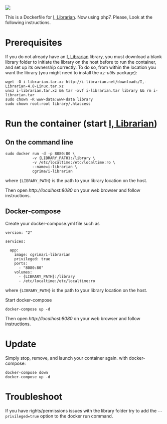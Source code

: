 [![](https://images.microbadger.com/badges/image/cgrima/i-librarian.svg)](https://microbadger.com/images/cgrima/i-librarian "Get your own image badge on microbadger.com")


This is a Dockerfile for [I, Librarian][1]. Now using php7. Please, Look at the following instructions.

# Prerequisites

If you do not already have an [I, Librarian][1] library, you must download a blank library folder to initiate the library on the host before to run the container, and set up its ownership correctly. To do so, from within the location you want the library  (you might need to install the *xz-utils* package):

```
wget -O i-librarian.tar.xz http://i-librarian.net/downloads/I,-Librarian-4.8-Linux.tar.xz
unxz i-librarian.tar.xz && tar -xvf i-librarian.tar library && rm i-librarian.tar
sudo chown -R www-data:www-data library
sudo chown root:root library/.htaccess
```

# Run the container (start [I, Librarian][1])

## On the command line

```
sudo docker run -d -p 8080:80 \
            -v {LIBRARY_PATH}:/library \
            -v /etc/localtime:/etc/localtime:ro \
            --name=i-librarian \
            cgrima/i-librarian
```

where `{LIBRARY_PATH}` is the path to your library location on the host.

Then open *http://localhost:8080* on your web browser and follow instructions.


## Docker-compose

Create your docker-compose.yml file such as

```
version: "2"

services:

  app:
    image: cgrima/i-librarian
    privileged: true
    ports:
      - "8080:80"
    volumes:
      - {LIBRARY_PATH}:/library
      - /etc/localtime:/etc/localtime:ro
```

where `{LIBRARY_PATH}` is the path to your library location on the host.

Start docker-compose

```
docker-compose up -d
```

Then open *http://localhost:8080* on your web browser and follow instructions.


# Update
Simply stop, remove, and launch your container again. with docker-compose:
```
docker-compose down
docker-compose up -d
```

# Troubleshoot

If you have rights/permissions issues with the library folder try to add the `--privileged=true` option to the docker run command.

  [1]: http://i-librarian.net/
